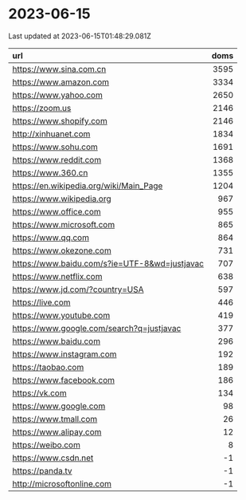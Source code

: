 # 2023-06-15

<!-- BEGIN -->
Last updated at 2023-06-15T01:48:29.081Z

url | doms
:- | -:
https://www.sina.com.cn | 3595
https://www.amazon.com | 3334
https://www.yahoo.com | 2650
https://zoom.us | 2146
https://www.shopify.com | 2146
http://xinhuanet.com | 1834
https://www.sohu.com | 1691
https://www.reddit.com | 1368
https://www.360.cn | 1355
https://en.wikipedia.org/wiki/Main_Page | 1204
https://www.wikipedia.org | 967
https://www.office.com | 955
https://www.microsoft.com | 865
https://www.qq.com | 864
https://www.okezone.com | 731
https://www.baidu.com/s?ie=UTF-8&wd=justjavac | 707
https://www.netflix.com | 638
https://www.jd.com/?country=USA | 597
https://live.com | 446
https://www.youtube.com | 419
https://www.google.com/search?q=justjavac | 377
https://www.baidu.com | 296
https://www.instagram.com | 192
https://taobao.com | 189
https://www.facebook.com | 186
https://vk.com | 134
https://www.google.com | 98
https://www.tmall.com | 26
https://www.alipay.com | 12
https://weibo.com | 8
https://www.csdn.net | -1
https://panda.tv | -1
http://microsoftonline.com | -1
<!-- END -->
